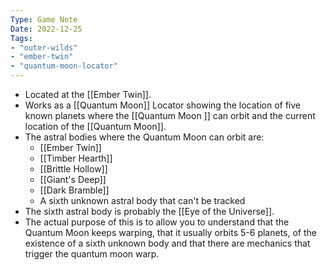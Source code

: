 ```yaml
---
Type: Game Note
Date: 2022-12-25
Tags:
- "outer-wilds"
- "ember-twin"
- "quantum-moon-locator"
---
```

- Located at the [[Ember Twin]].
- Works as a [[Quantum Moon]] Locator showing the location of five known planets where the [[Quantum Moon ]] can orbit and the current location of the [[Quantum Moon]].
- The astral bodies where the Quantum Moon can orbit are:
	- [[Ember Twin]]
	- [[Timber Hearth]]
	- [[Brittle Hollow]]
	- [[Giant's Deep]]
	- [[Dark Bramble]]
	- A sixth unknown astral body that can't be tracked
- The sixth astral body is probably the [[Eye of the Universe]].
- The actual purpose of this is to allow you to understand that the Quantum Moon keeps warping, that it usually orbits 5-6 planets, of the existence of a sixth unknown body and that there are mechanics that trigger the quantum moon warp.